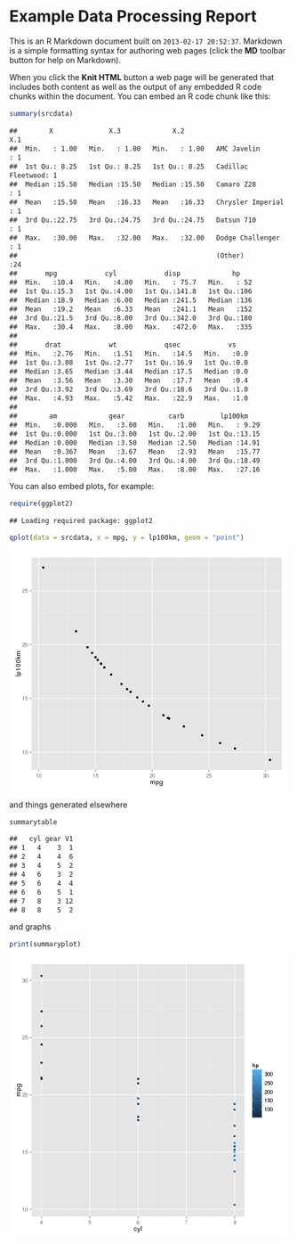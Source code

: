 Example Data Processing Report
========================================================

This is an R Markdown document built on `2013-02-17 20:52:37`. Markdown is a simple formatting syntax for authoring web pages (click the **MD** toolbar button for help on Markdown).

When you click the **Knit HTML** button a web page will be generated that includes both content as well as the output of any embedded R code chunks within the document. You can embed an R code chunk like this:


```r
summary(srcdata)
```

```
##        X              X.3             X.2                        X.1    
##  Min.   : 1.00   Min.   : 1.00   Min.   : 1.00   AMC Javelin       : 1  
##  1st Qu.: 8.25   1st Qu.: 8.25   1st Qu.: 8.25   Cadillac Fleetwood: 1  
##  Median :15.50   Median :15.50   Median :15.50   Camaro Z28        : 1  
##  Mean   :15.50   Mean   :16.33   Mean   :16.33   Chrysler Imperial : 1  
##  3rd Qu.:22.75   3rd Qu.:24.75   3rd Qu.:24.75   Datsun 710        : 1  
##  Max.   :30.00   Max.   :32.00   Max.   :32.00   Dodge Challenger  : 1  
##                                                  (Other)           :24  
##       mpg            cyl            disp             hp     
##  Min.   :10.4   Min.   :4.00   Min.   : 75.7   Min.   : 52  
##  1st Qu.:15.3   1st Qu.:4.00   1st Qu.:141.8   1st Qu.:106  
##  Median :18.9   Median :6.00   Median :241.5   Median :136  
##  Mean   :19.2   Mean   :6.33   Mean   :241.1   Mean   :152  
##  3rd Qu.:21.5   3rd Qu.:8.00   3rd Qu.:342.0   3rd Qu.:180  
##  Max.   :30.4   Max.   :8.00   Max.   :472.0   Max.   :335  
##                                                             
##       drat            wt            qsec            vs     
##  Min.   :2.76   Min.   :1.51   Min.   :14.5   Min.   :0.0  
##  1st Qu.:3.08   1st Qu.:2.77   1st Qu.:16.9   1st Qu.:0.0  
##  Median :3.65   Median :3.44   Median :17.5   Median :0.0  
##  Mean   :3.56   Mean   :3.30   Mean   :17.7   Mean   :0.4  
##  3rd Qu.:3.92   3rd Qu.:3.69   3rd Qu.:18.6   3rd Qu.:1.0  
##  Max.   :4.93   Max.   :5.42   Max.   :22.9   Max.   :1.0  
##                                                            
##        am             gear           carb         lp100km     
##  Min.   :0.000   Min.   :3.00   Min.   :1.00   Min.   : 9.29  
##  1st Qu.:0.000   1st Qu.:3.00   1st Qu.:2.00   1st Qu.:13.15  
##  Median :0.000   Median :3.50   Median :2.50   Median :14.91  
##  Mean   :0.367   Mean   :3.67   Mean   :2.93   Mean   :15.77  
##  3rd Qu.:1.000   3rd Qu.:4.00   3rd Qu.:4.00   3rd Qu.:18.49  
##  Max.   :1.000   Max.   :5.00   Max.   :8.00   Max.   :27.16
```


You can also embed plots, for example:


```r
require(ggplot2)
```

```
## Loading required package: ggplot2
```

```r
qplot(data = srcdata, x = mpg, y = lp100km, geom = "point")
```

![plot of chunk unnamed-chunk-2](figure/unnamed-chunk-2.png) 


and things generated elsewhere


```r
summarytable
```

```
##   cyl gear V1
## 1   4    3  1
## 2   4    4  6
## 3   4    5  2
## 4   6    3  2
## 5   6    4  4
## 6   6    5  1
## 7   8    3 12
## 8   8    5  2
```


and graphs


```r
print(summaryplot)
```

![plot of chunk unnamed-chunk-4](figure/unnamed-chunk-4.png) 

